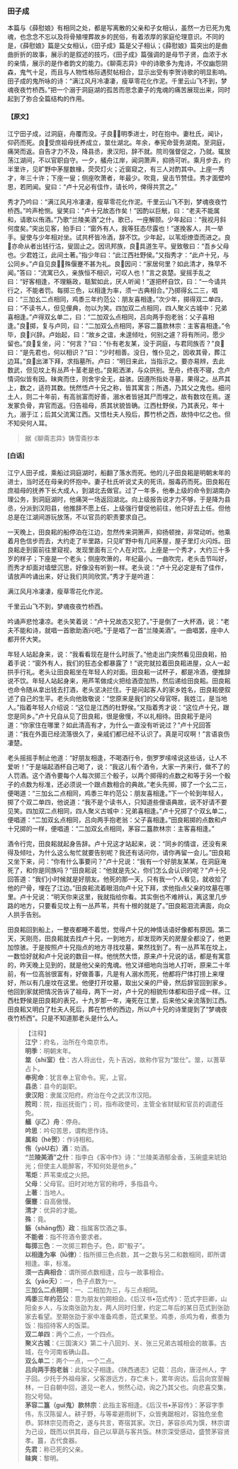 <script type="text/javascript">
    var head = document.getElementsByTagName('head')[0];
    cssURL = '/public/liao.css';
    linkTag = document.createElement('link');
    linkTag.href = cssURL;
    linkTag.setAttribute('type','text/css');
    linkTag.setAttribute('rel','stylesheet');
    head.appendChild(linkTag);
</script>
### 田子成

本篇与《薛慰娘》有相同之处，都是写离散的父亲和子女相认，虽然一方已死为鬼魂，也念念不忘以及将骨殖埋葬故乡的民俗，有着浓厚的家庭伦理意识。不同的是，《薛慰娘》篇是父女相认，《田子成》篇是父子相认；《薛慰娘》篇突出的是曲曲折折的故事，展示的是叙述的技巧，《田子成》篇强调的是母节子贤，血浓于水的亲情，展示的是作者韵文的能力。《聊斋志异》中的诗歌多为鬼诗，不仅幽怨阴森，鬼气十足，而且与人物性格际遇熨帖相合，显示出受有李贺诗歌的明显影响。田子成的鬼所咏的诗：“满江风月冷凄凄，瘦草零花化作泥。千里云山飞不到，梦魂夜夜竹桥西。”把一个溺于洞庭湖的孤苦而思念妻子的鬼魂的痛苦展现出来，同时起到了弥合全篇结构的作用。

#### 【原文】
<section>
江宁田子成，过洞庭，舟覆而没。子良，明季进士，时在抱中。妻杜氏，闻讣，仰药而死。良受庶祖母抚养成立，筮仕湖北。年余，奉宪命营务湖南。至洞庭，痛哭而返。自告才力不及，降县丞，隶汉阳，辞不就。院司强督促之，乃就。辄放荡江湖间，不以官职自守。一夕，艤舟江岸，闻洞萧声，抑扬可听。乘月步去，约半里许，见旷野中茅屋数椽，荧荧灯火；近窗窥之，有三人对酌其中。上座一秀才，年三十许；下座一叟；侧座吹萧者，年最少。吹竟，叟击节赞佳。秀才面壁吟思，若罔闻。叟曰：“卢十兄必有佳作，请长吟，俾得共赏之。”

秀才乃吟曰：“满江风月冷凄凄，瘦草零花化作泥。千里云山飞不到，梦魂夜夜竹桥西。”吟声枪恻。叟笑曰：“卢十兄故态作矣！”因酌以巨觥，曰：“老夫不能属和，请歌以侑酒。”乃歌“兰陵美酒”之什。歌已，一座解颐。少年起曰：“我视月斜何度矣。”突出见客，拍手曰：“窗外有人，我等狂态尽露也！”遂挽客人，共一举手。叟使与少年相对坐。试共杯皆冷酒，辞不饮。少年起，以苇炬燎壶而进之。良亦命从者出钱行沽，叟固止之。因讯邦族，良具道生平。叟致敬曰：“吾乡父母也。少君姓江，此间土著。”指少年曰：“此江西社野侯。”又指秀才：“此卢十兄，与公同乡。”卢自见良，殊偃蹇不甚为礼。良因问：“家居何里？如此清才，殊早不闻。”答曰：“流寓已久，亲族恒不相识，可叹人也！”言之哀楚。叟摇手乱之曰：“好客相逢，不理觞政，聒絮如此，厌人听闻！”遂把杯自饮，曰：“一今请共行之，不能者罚。每掷三色，以相逢为率，须一古典相合。”乃掷得幺二三，唱曰：“三加幺二点相同，鸡黍三年约范公：朋友喜相逢。”次少年，掷得双二单四，曰：“不读书人，但见俚典，勿以为笑。四加双二点相同，四人聚义古城中：兄弟喜相逢。”卢得双幺单二，曰：“二加双么点相同，吕向两手抱老翁：父子喜相逢。”良掷，复与卢同，曰：“二加双么点相同，茅容二簋款林宗：主客喜相逢。”令毕，良兴辞。卢始起，曰：“故乡之谊，未遑倾吐，何别之遽？将有所问，愿少留也。”良复坐，问：“何言？”曰：“仆有老友某，没于洞庭，与君同族否？”良曰：“是先君也，何以相识？”曰：“少时相善。没日，惟仆见之，因收其骨，葬江边耳。”良出涕下拜，求指墓所。卢曰：“明日来此，当指示之。要亦易辨，去此数武，但见坟上有丛芦十茎老是也。”良耜洒涕，与众拱别。至舟，终夜不寝，念卢情词似皆有因。昧爽而住，则舍宇全无，益骇。因遵所指处寻墓，果得之。丛芦其上，数之，适符其数。恍然悟卢十兄之称，皆其寓言；所遇，乃其父之鬼也。细问土人，则二十年前，有高翁富而好善，溺水者皆拯其尸而埋之，故有数坟在焉。遂发冢负骨，弃官而返。归告祖母，质其状貌皆确。江西杜野侯，乃其表兄，年十九，溺于江；后其父流寓江西。又悟杜夫人殁后，葬竹桥之西，故恃中忆之也。但不知臾何人耳。

</section>

> 据《聊斋志异》铸雪斋抄本

#### [白话]
<aside>

江宁人田子成，乘船过洞庭湖时，船翻了落水而死。他的儿子田良耜是明朝末年的进士，当时还在母亲的怀抱中。妻子杜氏听说丈夫的死讯，服毒药而死。田良耜在庶祖母的抚养下长大成人，到湖北去做官。过了一年多，他奉上级的命令到湖南办理公务，到洞庭湖时，他痛哭一场返回湖北。向上级报告说才力不够，于是降为县丞，分派到汉阳县，他推辞不愿上任，上级强行督促他前往，他只好去上任。但他总是在江湖间游玩放荡，不以官员的职责要求自己。

一天晚上，田良耜的船停泊在江边，忽然传来洞箫声，抑扬顿挫，非常动听。他乘着月色信步而去，大约走了半里路，只见旷野中有几间茅屋，屋子里灯火闪烁。田良耜走到窗前往里窥视，发现里面有三个人在对饮。上座是一个秀才，大约三十多岁的样子；下座是一个老头；侧座吹箫的，年纪最小。一曲吹完，老头击节叫好，而秀才却面对墙壁沉思，好像没有听到一样。老头说：“卢十兄必定是有了佳作，请放声吟诵出来，好让我们共同欣赏。”秀才于是吟道：

满江风月冷凄凄，瘦草零花化作泥。

千里云山飞不到，梦魂夜夜竹桥西。

吟诵声悲怆凄凉。老头笑着说：“卢十兄故态又犯了。”于是倒了一大杯酒，说：“老夫不能和诗，就唱一首歌助酒兴吧。”于是唱了一首“兰陵美酒”。一曲唱罢，座中人都开怀大笑。

年轻人站起身来，说：“我看看现在是什么时辰了。”他走出门突然看见田良耜，拍着手说：“窗外有人，我们的狂态全都暴露了！”说完就拉着田良耜进屋，众人一起拱手行礼。老头让田良耜坐在年轻人的对面。田良耜一试杯子，都是冷酒，便推辞说不饮。年轻人站起身来，用芦苇做成火把给酒壶加热，然后递给田良耜。田良耜也命令随从拿出钱去打酒，老头坚决拦住。于是问起客人的家乡姓名，田良耜便叙述了自己的生平。老头向他致敬说：“您原来是我们的父母官呀。我姓江，是当地人。”指着年轻人介绍说：“这位是江西的杜野侯。”又指着秀才说：“这位卢十兄，跟您是同乡。”卢十兄自从见了田良耜，很是傲慢，不以礼相待。田良耜于是问道：“你家住在哪里？如此清高有才，为什么一直没有听说过？”卢十兄回答道：“我在外面已经流落很久了，亲戚们都已经不认识了。真是可叹啊！”言语哀伤凄楚。

老头摇摇手制止他道：“好朋友相逢，不喝酒行令，倒罗罗嗦嗦说这些话，让人不爱听！”于是端起酒杯自己喝了，说：“我这儿有个酒令，大家一齐来行，做不了的人罚酒。这个酒令要每个人每次掷三个骰子，以两个掷得的点数之和等于另一个骰子的点数为标准，还必须说一个跟点数相合的典故。”老头先掷，掷了一个幺二三，便喝道：“三加幺二点相同，鸡黍三年约范公：朋友喜相逢。”下一个轮到年轻人，掷了个双二单四，他说道：“我不是个读书人，只知道些俚语典故，说不好请不要见笑。四加双二点相同，四人聚义古城中：兄弟喜相逢。”卢十兄掷了个双幺单二，便唱道：“二加双幺点相同，吕向两手抱老翁：父子喜相逢。”田良耜掷的点数和卢十兄掷的一样，便唱道：“二加双幺点相同，茅容二簋款林宗：主客喜相逢。”

酒令行完，田良耜就起身告辞。卢十兄这才站起来，说：“同乡的情谊，还没有来得及倾吐，为什么这么匆忙就要告别呢？我还有话问你，请你再留一会儿。”田良耜又坐下来，问：“你有什么事要问？”卢十兄说：“我有一个好朋友某某，在洞庭淹死了，和你是同族吗？”田良耜说：“他就是先父，你们怎么会认识的呢？”卢十兄回答道：“我们小时候就是好朋友。他死的那一天，只有我一个人看见，就收拾了他的尸骨，埋在了江边。”田良耜流着眼泪向卢十兄下拜，求他指点父亲的坟墓在哪里。卢十兄说：“明天你来这里，我就指给你看。其实倒也不难辨认，离这里几步路的地方，只要看见坟上有一丛芦苇，共有十根的就是了。”田良耜泪流满面，向众人拱手告别。

田良耜回到船上，一整夜都睡不着觉，觉得卢十兄的神情话语好像都有原因。第二天，天刚亮，田良耜就去找卢十兄，一到地方，却发现昨天的房屋全都没了，他更加惊骇。于是按照卢十兄指点的地方寻找坟墓，果然找到了。有一丛芦苇在坟上，一数恰好就和卢十兄说的数目一样。他恍然大悟，原来卢十兄说的话，都是有寓意的，昨天晚上见到的，就是他父亲的鬼魂。他又详细地向当地人打听，原来二十年前，有一位高翁很富有，好做善事，凡是有人溺水而死，他都将尸体打捞上来埋好，所以有几座坟在这里。他便打开坟墓，取出父亲的尸骨，然后辞官回到家乡。他回到家就把情况告诉了祖母，两下一对，卢十兄的相貌形体都和田子成一样。江西杜野侯是田良耜的表兄，十九岁那一年，淹死在江里，后来他父亲流落到江西。田良耜又明白了杜夫人死后，葬在竹桥的西边，所以卢十兄的诗里提到了“梦魂夜夜竹桥西”。只是不知道那老头是什么人。

</aside>

> 【注释】  
<b>江宁</b>：府名，治所在今南京市。  
<b>明季</b>：明朝末年。  
<b>筮（shì室）仕</b>：古人将出仕，先卜吉凶，故称作官为“筮仕”。筮，以蓍草占卜。  
<b>奉宪命</b>：犹言奉上官命令。宪，上官。  
<b>县丞</b>：县今的副职。  
<b>隶汉阳</b>：隶属汉阳府。府治在今之武汉市汉阳。  
<b>院司</b>：院，指巡抚衙门；司，指布政使司，主管全省财赋和官员的调遣任免。  
<b>艤（jǐ乙）舟</b>：停舟。  
<b>吟思</b>：吟句苦思，谓构思作诗。  
<b>属和（hè贺）</b>：作诗相和。  
<b>侑（yòU右）酒</b>：劝酒。  
<b>“兰陵美酒”之什</b>：指李白《客中作》诗：“兰陵美酒郁金香，玉碗盛来琥珀光；但使主人能醉客，不知何处是他乡。”  
<b>苇炬</b>：芦苇束成之火把。  
<b>父母</b>：父母官。旧时对地方官的称呼，多指县今。  
<b>上著</b>：当地人。  
<b>偃蹇</b>：自高傲慢。  
<b>清才</b>：优异的才能。  
<b>殊</b>：竟。  
<b>觞（shāng伤）政</b>：指属客饮酒之事。  
<b>不能者</b>：指不符酒令要求者。  
<b>每掷三色</b>：一次掷三颗色子。色，即“骰子”。  
<b>以相逢为率（lǜ律）</b>：指所掷三色点数，其一之数与另二和数相同，即所谓相逢。率，标准。  
<b>须一古典相合</b>：谓所掷点数相逢，应与一故事相合。  
<b>幺（yāo夭）</b>：一，色子点数为一。  
<b>三加么二点相同</b>：一、二相加为三，与三点相同。  
<b>鸡黍三年约范公</b>：意为朋友约期相会。《后汉书•范式传》：范式字巨卿，山阳金乡人，与汝南张劭为友，两人同时归里，约定二年后的某日范式到张劭家去看望。至期张劭于家中准备鸡黍，范式果至。鸡黍，杀鸡为肴，煮黍为饭：指招待客人的饭菜。  
<b>双二单四</b>：两个二点，一个四点。  
<b>聚义古城</b>：《三国演义》第二十八回刘、关、张三兄弟古城相会的故事。古城，在今河南省确山县。  
<b>双么单二</b>：两个一点，一个二点。  
<b>吕向两手抱老翁</b>：此指父子相逢。《陕西通志》记载：吕向，唐泾州人，字子回。少托于外祖母家，父客游远方，存亡未卜，累年询访。后吕向宫至翰林，一日自朝中回，道见一老人，恻然心动，询之乃其父也。向悲喜交集，抱父号恸。  
<b>茅容二簋（guǐ鬼）款林宗</b>：此指主客相逢。《后汉书•茅容传》：茅容字季伟，东汉陈留人。耕子野，与等辈避雨树下，众皆夷踞相对，容独危坐愈恭。郭林宗见而奇之，遂与共言，寄宿其家。次日，茅容杀鸡为馔，林宗谓为己设，既而以供其母，自己以草蔬与客共饭。林宗深受感动，盛赞茅容贤孝。簋，古代食器。  
<b>先君</b>：称已死的父亲。  
<b>昧爽</b>：黎明。  
